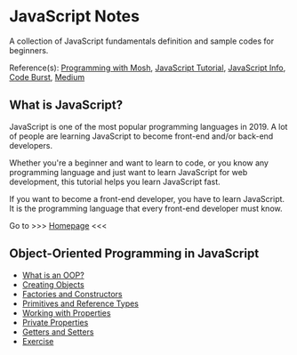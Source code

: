 # JavaScript Notes
A collection of JavaScript fundamentals definition and sample codes for beginners.

Reference(s): [Programming with Mosh](https://www.youtube.com/channel/UCWv7vMbMWH4-V0ZXdmDpPBA), 
[JavaScript Tutorial](https://www.javascripttutorial.net/), [JavaScript Info](https://javascript.info/), [Code Burst](https://codeburst.io/), [Medium](https://medium.com/)

## What is JavaScript?
JavaScript is one of the most popular programming languages in 2019. A lot of people are learning JavaScript to become front-end and/or back-end developers. 

Whether you're a beginner and want to learn to code, or you know any programming language and just want to learn JavaScript for web development, this tutorial helps you learn JavaScript fast. 

If you want to become a front-end developer, you have to learn JavaScript. It is the programming language that every front-end developer must know. 

Go to >>> [Homepage](https://chiedev.github.io/javascript-beginners/) <<<

## Object-Oriented Programming in JavaScript
- [What is an OOP?](https://chiedev.github.io/javascript-beginners/pages/what-is-an-oop.html)
- [Creating Objects](https://chiedev.github.io/javascript-beginners/pages/fundamentals/1_creating-objects.html)
- [Factories and Constructors](https://chiedev.github.io/javascript-beginners/pages/fundamentals/2_factories-constructors.html)
- [Primitives and Reference Types](https://chiedev.github.io/javascript-beginners/pages/fundamentals/3_primitives-reference_types.html)
- [Working with Properties](https://chiedev.github.io/javascript-beginners/pages/fundamentals/4_working-with-properties.html)
- [Private Properties](https://chiedev.github.io/javascript-beginners/pages/fundamentals/5_private-properties.html)
- [Getters and Setters](https://chiedev.github.io/javascript-beginners/pages/fundamentals/6_getters-setters.html)
- [Exercise](https://chiedev.github.io/javascript-beginners/pages/exercise.html)
